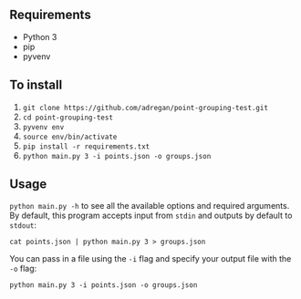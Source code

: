## Requirements

- Python 3
- pip
- pyvenv

## To install

1) `git clone https://github.com/adregan/point-grouping-test.git`
2) `cd point-grouping-test`
3) `pyvenv env`
4) `source env/bin/activate`
5) `pip install -r requirements.txt`
6) `python main.py 3 -i points.json -o groups.json`

## Usage

`python main.py -h` to see all the available options and required arguments. By default, this program accepts input from `stdin` and outputs by default to `stdout`:

`cat points.json | python main.py 3 > groups.json`

You can pass in a file using the `-i` flag and specify your output file with the `-o` flag:

`python main.py 3 -i points.json -o groups.json`
